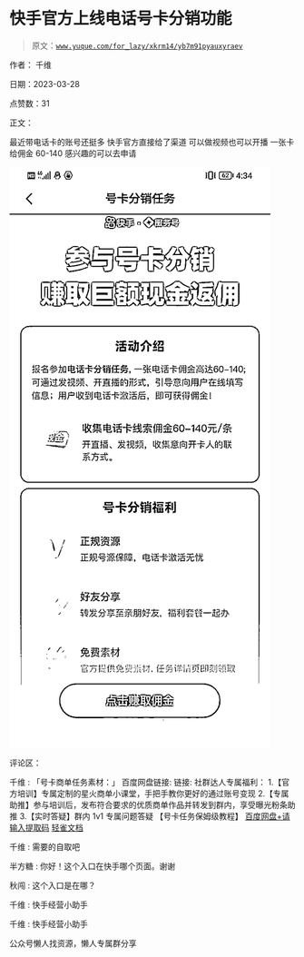 # 快手官方上线电话号卡分销功能

> 原文：[`www.yuque.com/for_lazy/xkrm14/yb7m91pyauxyraev`](https://www.yuque.com/for_lazy/xkrm14/yb7m91pyauxyraev)

作者： 千维

日期：2023-03-28

点赞数：31

正文：

最近带电话卡的账号还挺多 快手官方直接给了渠道 可以做视频也可以开播 一张卡给佣金 60-140 感兴趣的可以去申请

![](img/2d52251832c83317b8b9ecf40be022d5.png)  

评论区：

千维 : 「号卡商单任务素材：」 百度网盘链接: 链接: 社群达人专属福利： 1.【官方培训】专属定制的星火商单小课堂，手把手教你更好的通过账号变现 2.【专属助推】参与培训后，发布符合要求的优质商单作品并转发到群内，享受曝光粉条助推 3.【实时答疑】群内 1v1 专属问题答疑 【号卡任务保姆级教程】 [百度网盘+请输入提取码](https://pan.baidu.com/s/1VsKf9EuIssXUhVOUFVe_YQ?pwd=juf3) [轻雀文档](https://docs.qingque.cn/d/home/eZQCNoURE_R5rhsYVjqEtsvq6?)

千维 : 需要的自取吧

半方糖 : 你好！这个入口在快手哪个页面。谢谢

秋闯 : 这个入口是在哪？

千维 : 快手经营小助手

千维 : 快手经营小助手

公众号懒人找资源，懒人专属群分享

